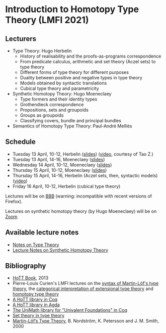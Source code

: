 # Introduction to Homotopy Type Theory (LMFI 2021)

<h2>Lecturers</h2>

- Type Theory: Hugo Herbelin
  - History of realisability and the proofs-as-programs correspondence
  - From predicate calculus, arithmetic and set theory (Aczel sets) to type theory
  - Different forms of type theory for different purposes
  - Duality between positive and negative types in type theory
  - Models obtained by syntactic translations
  - Cubical type theory and parametricity
- Synthetic Homotopy Theory: Hugo Moeneclaey
  - Type formers and their identity types
  - Grothendieck correspondence
  - Propositions, sets and groupoids
  - Groups as groupoids
  - Classifying covers, bundle and principal bundles
- Semantics of Homotopy Type Theory: Paul-André Melliès

<h2>Schedule</h2>

- Tuesday 13 April, 10-12, Herbelin ([slides](Lecture_notes/Cours1.pdf)) ([video](https://www.dropbox.com/sh/ghmhktv1fmb2qrf/AAABEr3EOpKrtGJAc0cTf2_Aa?dl=0), courtesy of Tao Z.)
- Tuesday 13 April, 14-16, Moeneclaey ([slides](Lecture_notes/Slide_Synthetic_1.pdf))
- Wednesday 14 April, 10-12, Moeneclaey ([slides](Lecture_notes/Slide_Synthetic_2.pdf))
- Thursday 15 April, 10-12, Moeneclaey ([slides](Lecture_notes/Slide_Synthetic_3.pdf))
- Thursday 15 April, 14-16, Herbelin (Aczel sets, then, syntactic models) ([video](https://www.dropbox.com/s/o63uruw2tx8z0uk/record%20course%201.wmv?dl=0))
- Friday 16 April, 10-12, Herbelin (cubical type theory)

Lectures will be on [BBB](https://bbb-front.math.univ-paris-diderot.fr/recherche/hug-tyg-cd9-zwi) (warning: incompatible with recent versions of Firefox).

Lectures on synthetic homotopy theory (by Hugo Moeneclaey) will be on [Zoom](https://u-paris.zoom.us/j/81326863378?pwd=VkN1L09FenJsRlVBVjI1NEtyeDIzQT09).

<h2>Available lecture notes</h2>

<ul>                                                                                                                                                                 <li> <a charset="UTF-8" href="https://github.com/herbelin/LMFI-HoTT/blob/master/Lecture_notes/ITT.pdf">
Notes on Type Theory
</a></li>

<li> <a charset="UTF-8" href="https://github.com/herbelin/LMFI-HoTT/blob/master/Lecture_notes/Lecture_notes.pdf">
Lecture Notes on Synthetic Homotopy Theory
</a></li>
</ul>

<h2>Bibliography</h2>
<ul>

<li><a href="https://homotopytypetheory.org/book/">HoTT Book</a>, 2013</li>

<li>Pierre-Louis Curien's LMFI lectures on the <a href="https://curien.galene.org/notes/CoursA.pdf">syntax of Martin-Löf's type theory</a>, the <a href="https://curien.galene.org/notes/CoursB.pdf">categorical interpretation of extensional type theory</a> and <a href="https://curien.galene.org/notes/CoursC.pdf">homotopy type theory</a></li>
<li><a href="https://github.com/HoTT/HoTT">A HoTT library in Coq</a></li>

<li><a href="https://github.com/HoTT/HoTT-Agda">A HoTT library in Agda</a></li>

<li><a href="https://github.com/UniMath/UniMath">The UniMath library for "Univalent Foundations" in Coq</a></li>

<li><a href="https://github.com/barras/cic-model">Set theory in type theory</a></li>

<li><a href="http://www.cse.chalmers.se/~bengt/papers/hlcs.pdf">Martin-Löf’s Type Theory</a>,
B. Nordström, K. Petersson and J. M. Smith, 2000</li>

</ul>
